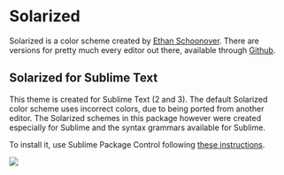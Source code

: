# Solarized

Solarized is a color scheme created by [Ethan Schoonover](http://ethanschoonover.com/solarized). There are versions for pretty much every editor out there, available through [Github](https://github.com/altercation/solarized).

## Solarized for Sublime Text

This theme is created for Sublime Text (2 and 3). The default Solarized color scheme uses incorrect colors, due to being ported from another editor. The Solarized schemes in this package however were created especially for Sublime and the syntax grammars available for Sublime.

To install it, use Sublime Package Control following [these instructions](http://wbond.net/sublime_packages/package_control/installation).

![](https://raw.githubusercontent.com/braver/Solarized/master/solarized.png)
